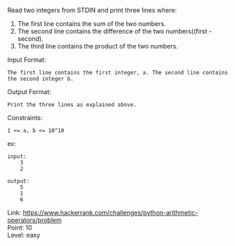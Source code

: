 Read two integers from STDIN and print three lines where:<br />
1. The first line contains the sum of the two numbers.<br />
2. The second line contains the difference of the two numbers((first - second).<br />
3. The third line contains the product of the two numbers.<br />

Input Format:

	The first line contains the first integer, a. The second line contains the second integer b.

Output Format:

	Print the three lines as explained above.

Constraints:

	1 <= a, b <= 10^10

ex:

	input:
		3
		2

	output:
		5
		1
		6

Link: https://www.hackerrank.com/challenges/python-arithmetic-operators/problem<br />
Point: 10<br />
Level: easy